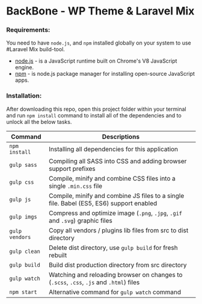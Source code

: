 # BackBone - WP Theme & Laravel Mix

### Requirements:
You need to have `node.js`, and `npm` installed globally on your system to use #Laravel Mix build-tool.

-   [node.js](https://nodejs.org/en/) - is a JavaScript runtime built on Chrome's V8 JavaScript engine.
-   [npm](https://www.npmjs.com/) - is node.js package manager for installing open-source JavaScript apps.

### Installation:
After downloading this repo, open this project folder within your terminal and run `npm install` command to install all of the dependencies and to unlock all the below tasks.

| Command        | Descriptions                                                                            |
| -------------- | --------------------------------------------------------------------------------------- |
| `npm install`  | Installing all dependencies for this application                                        |
| `gulp sass`    | Compiling all SASS into CSS and adding browser support prefixes                         |
| `gulp css`     | Compile, minify and combine CSS files into a single `.min.css` file                     |
| `gulp js`      | Compile, minify and combine JS files to a single file. Babel (ES5, ES6) support enabled |
| `gulp imgs`    | Compress and optimize image (`.png`, `.jpg`, `.gif` and `.svg`) graphic files           |
| `gulp vendors` | Copy all vendors / plugins lib files from src to dist directory                         |
| `gulp clean`   | Delete dist directory, use `gulp build` for fresh rebuilt                               |
| `gulp build`   | Build dist production directory from src directory                                      |
| `gulp watch`   | Watching and reloading browser on changes to (`.scss`, `.css`, `.js` and `.html`) files |
| `npm start`    | Alternative command for `gulp watch` command                                            |
